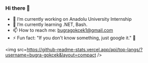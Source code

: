 ### Hi there 👋

- 🔭 I’m currently working on Anadolu University Internship
- 🌱 I’m currently learning .NET, Bash.
- 📫 How to reach me: bugragokcek1@gmail.com
- ⚡ Fun fact: "If you don't know something, just google it." 🤪

<img src=https://github-readme-stats.vercel.app/api/top-langs/?username=bugra-gokcek&layout=compact />
